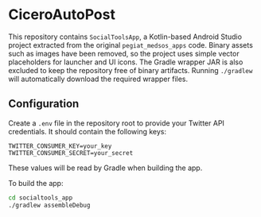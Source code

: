 # CiceroAutoPost

This repository contains `SocialToolsApp`, a Kotlin-based Android Studio project extracted from the original `pegiat_medsos_apps` code.
Binary assets such as images have been removed, so the project uses simple vector placeholders for launcher and UI icons.
The Gradle wrapper JAR is also excluded to keep the repository free of binary
artifacts. Running `./gradlew` will automatically download the required
wrapper files.

## Configuration

Create a `.env` file in the repository root to provide your Twitter API
credentials. It should contain the following keys:

```
TWITTER_CONSUMER_KEY=your_key
TWITTER_CONSUMER_SECRET=your_secret
```

These values will be read by Gradle when building the app.

To build the app:

```bash
cd socialtools_app
./gradlew assembleDebug
```
